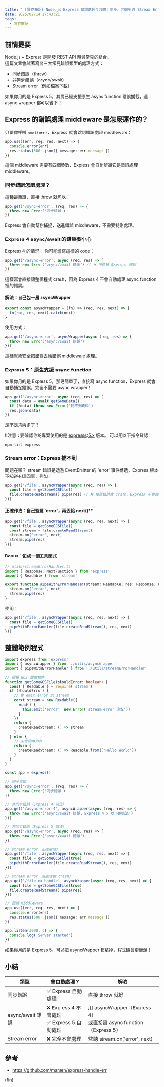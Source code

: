 ```yaml
---
title: " [實作筆記] Node.js Express 錯誤處理全攻略：同步、非同步與 Stream Error"
date: 2025/02/14 17:43:21
tags:
  - 實作筆記
---
```


## 前情提要

Node.js + Express 是開發 REST API 時最常見的組合。  
這篇文章會試著寫出三大常見錯誤類型的處理方式：

- 同步錯誤（throw）
- 非同步錯誤（async/await）
- Stream error（例如檔案下載）

如果你用的是 Express 5，其實已經支援原生 async function 錯誤攔截，連 async wrapper 都可以省下！

## Express 的錯誤處理 middleware 是怎麼運作的？

只要你呼叫 `next(err)`，Express 就會跳到錯誤處理 middleware：

```typescript
app.use((err, req, res, next) => {
  console.error(err)
  res.status(500).json({ message: err.message })
})
```

這個 middleware 需要有四個參數，Express 會自動辨識它是錯誤處理 middleware。

### 同步錯誤怎麼處理？

這種最簡單，直接 throw 就可以：

```typescript
app.get('/sync-error', (req, res) => {
  throw new Error('同步錯誤')
})
```

Express 會自動幫你捕捉，送進錯誤 middleware，不需要特別處理。

### Express 4 async/await 的錯誤要小心

Express 4 的情況：
你可能會寫這樣的 code：

```typescript
app.get('/async-error', async (req, res) => {
  throw new Error('async/await 錯誤') // ❌ 不會被 Express 捕捉
})
```

這樣寫會直接讓整個程式 crash，因為 Express 4 不會自動處理 async function 裡的錯誤。

#### 解法：自己包一層 asyncWrapper

```typescript
export const asyncWrapper = (fn) => (req, res, next) => {
  fn(req, res, next).catch(next)
}
```

使用方式：

```typescript
app.get('/async-error', asyncWrapper(async (req, res) => {
  throw new Error('async/await 錯誤')
}))
```

這樣就能安全把錯誤丟給錯誤 middleware 處理。

### Express 5：原生支援 async function

如果你用的是 Express 5，那更簡單了，直接寫 async function，Express 就會自動捕捉錯誤，完全不需要 async wrapper！

```typescript
app.get('/async-error', async (req, res) => {
  const data = await getSomeData()
  if (!data) throw new Error('找不到資料')
  res.json(data)
})
```

是不是清爽多了？

!!注意：要確認你的專案使用的是 <express@5.x> 版本。
可以用以下指令確認

```bash
npm list express
```

### Stream error：Express 捕不到

問題在哪？
stream 錯誤是透過 EventEmitter 的 'error' 事件傳遞，Express 根本不知道有這回事，例如：

```typescript
app.get('/file', asyncWrapper(async (req, res) => {
  const file = getSomeGCSFile()
  file.createReadStream().pipe(res) // ❌ 權限錯誤會 crash，Express 不會接到
}))
```

#### 正確作法：自己監聽 'error'，再丟給 next()**

```typescript
app.get('/file', asyncWrapper(async (req, res, next) => {
  const file = getSomeGCSFile()
  const stream = file.createReadStream()
  stream.on('error', next)
  stream.pipe(res)
}))
```

#### Bonus：包成一個工具函式

```typescript
// utils/streamErrorHandler.ts
import { Response, NextFunction } from 'express'
import { Readable } from 'stream'

export function pipeWithErrorHandler(stream: Readable, res: Response, next: NextFunction) {
  stream.on('error', next)
  stream.pipe(res)
}
```

使用：

```typescript
app.get('/file', asyncWrapper(async (req, res, next) => {
  const file = getSomeGCSFile()
  pipeWithErrorHandler(file.createReadStream(), res, next)
}))
```

## 整體範例程式

```typescript
import express from 'express'
import { asyncWrapper } from './utils/asyncWrapper'
import { pipeWithErrorHandler } from './utils/streamErrorHandler'

// 模擬 GCS 檔案物件
function getSomeGCSFile(shouldError: boolean) {
  const { Readable } = require('stream')
  if (shouldError) {
    // 會 emit error 的 stream
    const stream = new Readable({
      read() {
        this.emit('error', new Error('stream error 測試'))
      }
    })
    return {
      createReadStream: () => stream
    }
  } else {
    // 正常回傳資料
    return {
      createReadStream: () => Readable.from(['Hello World'])
    }
  }
}

const app = express()

// 同步錯誤
app.get('/sync-error', (req, res) => {
  throw new Error('同步錯誤')
})

// 非同步錯誤（Express 4 寫法）
app.get('/async-error-4', asyncWrapper(async (req, res) => {
  throw new Error('async/await 錯誤, Express 4.x 以下的寫法')
}))

// 非同步錯誤（Express 5 寫法）
app.get('/async-error', async (req, res) => {
  throw new Error('async/await 錯誤')
})

// stream error（正確處理）
app.get('/file', asyncWrapper(async (req, res, next) => {
  const file = getSomeGCSFile(true)
  pipeWithErrorHandler(file.createReadStream(), res, next)
}))

// stream error（沒處理會 crash）
app.get('/file-no-handle', asyncWrapper(async (req, res, next) => {
  const file = getSomeGCSFile(true)
  file.createReadStream().pipe(res)
}))

// 錯誤 middleware
app.use((err, req, res, next) => {
  console.error(err)
  res.status(500).json({ message: err.message })
})

app.listen(3000, () => {
  console.log('Server started')
})
```

如果你用的是 Express 5，可以把 asyncWrapper 都拿掉，程式碼會更簡潔！

## 小結

| 類型           | 會自動處理？         | 解法                                      |
| -------------- | -------------------- | ----------------------------------------- |
| 同步錯誤       | ✅ Express 自動處理   | 直接 throw 就好                           |
| async/await 錯誤 | ❌ Express 4 不會處理<br>✅ Express 5 自動處理 | 用 asyncWrapper（Express 4）<br>或直接寫 async function（Express 5） |
| Stream error   | ❌ 完全不會處理       | 監聽 stream.on('error', next)             |

## 參考

- <https://github.com/marsen/express-handle-err>

(fin)
